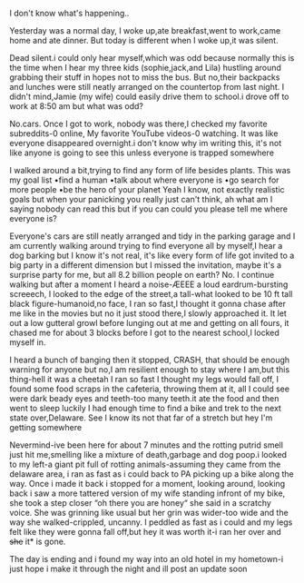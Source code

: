 I don't know what's happening..

Yesterday was a normal day, I woke up,ate breakfast,went to work,came home and ate dinner.
But today is different when I woke up,it was silent.

Dead silent.i could only hear myself,which was odd because normally this is the time when I hear my three kids (sophie,jack,and Lila) hustling around grabbing their stuff in hopes not to miss the bus.
But no,their backpacks and lunches were still neatly arranged on the countertop from last night. I didn't mind,Jamie (my wife) could easily drive them to school.i drove off to work at 8:50 am but what was odd?

No.cars. Once I got to work, nobody was there,I checked my favorite subreddits-0 online,
My favorite YouTube videos-0 watching. It was like everyone disappeared overnight.i don't know why im writing this, it's not like anyone is going to see this unless everyone is trapped somewhere 


I walked around a bit,trying to find any form of life besides plants.
This was my goal list
•find a human
•talk about where everyone is
•go search for more people
•be the hero of your planet
Yeah I know, not exactly realistic goals but when your panicking you really just can't think, ah what am I saying nobody can read this but if you can could you please tell me where everyone is?

Everyone's cars are still neatly arranged and tidy in the parking garage and I am currently walking around trying to find everyone all by myself,I hear a dog barking but I know it's not real, it's like every form of life got invited to a big party in a different dimension but I missed the invitation, maybe it's a surprise party for me, but all 8.2 billion people on earth?
No.
I continue walking but after a moment I heard a noise-ÆEEE a loud eardrum-bursting screeech, I looked to the edge of the street,a tall-what looked to be 10 ft tall black figure-humanoid,no face,
I ran so fast,I thought it gonna chase after me like in the movies but no it just stood there,I slowly approached it.
It let out a low gutteral growl before lunging out at me and getting on all fours, it chased me for about 3 blocks before I got to the nearest school,I locked myself in.

I heard a bunch of banging then it stopped, CRASH, that should be enough warning for anyone but no,I am resilient enough to stay where I am,but this thing-hell it was a cheetah I ran so fast I thought my legs would fall off, I found some food scraps in the cafeteria, throwing them at it, all I could see were dark beady eyes and teeth-too many teeth.it ate the food and then went to sleep luckily I had enough time to find a bike and trek to the next state over,Delaware. See I know its not that far of a stretch but hey I'm getting somewhere 

Nevermind-ive been here for about 7 minutes and the rotting putrid smell just hit me,smelling like a mixture of death,garbage and dog poop.i looked to my left-a giant pit full of rotting animals-assuming they came from the delaware area, i ran as fast as i could back to PA picking up a bike along the way.
Once i made it back i stopped for a moment, looking around, looking back i saw a more tattered version of my wife standing infront of my bike, she took a step closer “oh there you are honey“ she said in a scratchy voice. She was grinning like usual but her grin was wider-too wide and the way she walked-crippled, uncanny. I peddled as fast as i could and my legs felt like they were gonna fall off,but hey it was worth it-i ran her over and ~~she~~ it* is gone.

The day is ending and i found my way into an old hotel in my hometown-i just hope i make it through the night and ill post an update soon
